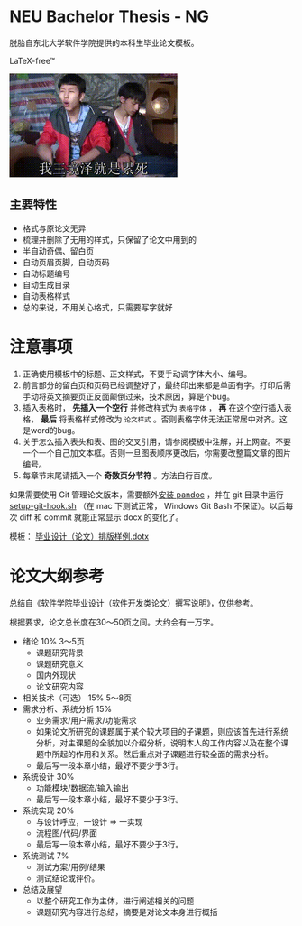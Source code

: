 # NEU Bachelor Thesis - NG

脱胎自东北大学软件学院提供的本科生毕业论文模板。

LaTeX-free™

![LaTeX](LaTeX.gif)

## 主要特性

- 格式与原论文无异
- 梳理并删除了无用的样式，只保留了论文中用到的
- 半自动奇偶、留白页
- 自动页眉页脚，自动页码
- 自动标题编号
- 自动生成目录
- 自动表格样式
- 总的来说，不用关心格式，只需要写字就好

# 注意事项

1. 正确使用模板中的标题、正文样式，不要手动调字体大小、编号。
2. 前言部分的留白页和页码已经调整好了，最终印出来都是单面有字。打印后需手动将英文摘要页正反面颠倒过来，技术原因，算是个bug。
3. 插入表格时， **先插入一个空行** 并修改样式为 `表格字体` ， **再** 在这个空行插入表格， **最后** 将表格样式修改为 `论文样式` 。否则表格字体无法正常居中对齐。这是word的bug。
4. 关于怎么插入表头和表、图的交叉引用，请参阅模板中注解，并上网查。不要一个一个自己加文本框。否则一旦图表顺序更改后，你需要改整篇文章的图片编号。
5. 每章节末尾请插入一个 **奇数页分节符** 。方法自行百度。

如果需要使用 Git 管理论文版本，需要额外[安装 pandoc](https://pandoc.org/installing.html)  ，并在 git 目录中运行 [setup-git-hook.sh](/setup-git-hook.sh) （在 mac 下测试正常， Windows Git Bash 不保证）。以后每次 diff 和 commit 就能正常显示 docx 的变化了。


模板： [毕业设计（论文）排版样例.dotx](毕业设计（论文）排版样例.dotx)

# 论文大纲参考

总结自《软件学院毕业设计（软件开发类论文）撰写说明》，仅供参考。

根据要求，论文总长度在30～50页之间。大约会有一万字。

- 绪论 10% 3～5页
  - 课题研究背景
  - 课题研究意义
  - 国内外现状
  - 论文研究内容
- 相关技术（可选） 15% 5～8页
- 需求分析、系统分析 15%
  - 业务需求/用户需求/功能需求
  - 如果论文所研究的课题属于某个较大项目的子课题，则应该首先进行系统分析，对主课题的全貌加以介绍分析，说明本人的工作内容以及在整个课题中所起的作用和关系。然后重点对子课题进行较全面的需求分析。 
  - 最后写一段本章小结，最好不要少于3行。
- 系统设计 30%
  - 功能模块/数据流/输入输出
  - 最后写一段本章小结，最好不要少于3行。
- 系统实现 20%
  - 与设计呼应，一设计 => 一实现
  - 流程图/代码/界面
  - 最后写一段本章小结，最好不要少于3行。
- 系统测试 7%
  - 测试方案/用例/结果
  - 测试结论或评价。
- 总结及展望
  - 以整个研究工作为主体，进行阐述相关的问题
  - 课题研究内容进行总结，摘要是对论文本身进行概括 
